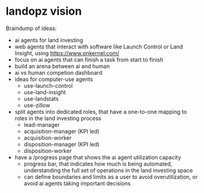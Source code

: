 # landopz vision

Braindump of ideas:
- ai agents for land investing
- web agents that interact with software like Launch Control or Land Insight, using https://www.onkernel.com/
- focus on ai agents that can finish a task from start to finish
- build an arena between ai and human
- ai vs human competion dashboard
- ideas for computer-use agents
    - use-launch-control
    - use-land-insight
    - use-landstats
    - use-zillow
- split agents into dedicated roles, that have a one-to-one mapping to roles in the land investing process
    - lead-manager
    - acquisition-manager (KPI led)
    - acquisition-worker
    - disposition-manager (KPI led)
    - disposition-worker 
- have a /progress page that shows the ai agent utilization capacity
    - progress bar, that indicates how much is being automated, understanding the full set of operations in the land investing space
    - can define boundaries and limits as a user to avoid overutilization, or avoid ai agents taking important decisions

